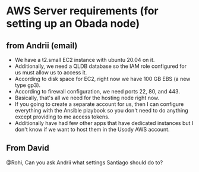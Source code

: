# AWS Server requirements (for setting up an Obada node)

## from Andrii (email)

* We have a t2.small EC2 instance with ubuntu 20.04 on it. 
* Additionally, we need a QLDB database so the IAM role configured for us must allow us to access it. 
* According to disk space for EC2, right now we have 100 GB EBS (a new type gp3). 
* According to firewall configuration, we need ports 22, 80, and 443. 
* Basically, that's all we need for the hosting node right now. 
* If you going to create a separate account for us, then I can configure everything with the Ansible playbook so you don't need to do anything except providing to me access tokens.
* Additionally have had few other apps that have dedicated instances but I don't know if we want to host them in the Usody AWS account.

## From David
@Rohi, Can you ask Andrii what settings Santiago should do to? 
